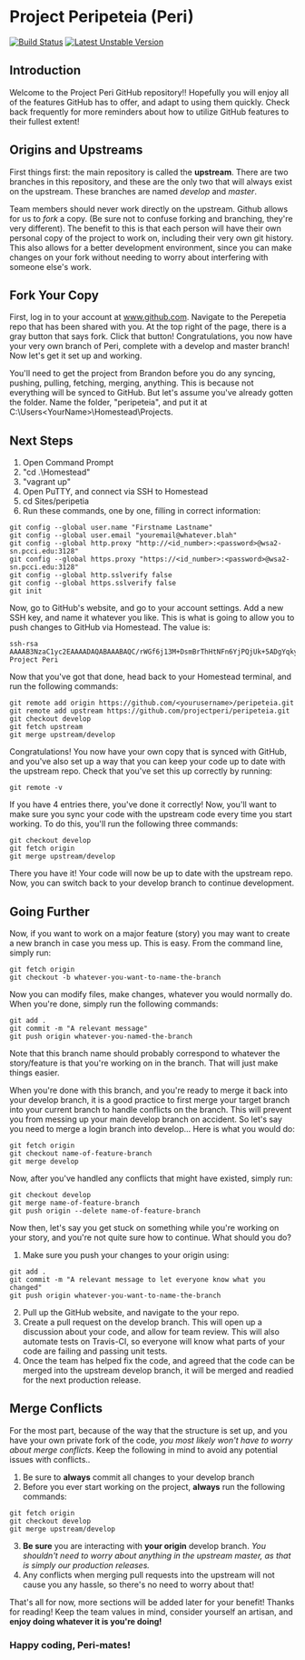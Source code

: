 # Project Peripeteia (Peri)

[![Build Status](https://travis-ci.org/projectperi/peripeteia.svg?branch=master)](https://travis-ci.org/projectperi/peripeteia)
[![Latest Unstable Version](http://img.shields.io/badge/Unstable-0.1.4-orange.svg)](https://github.com/bcarroll22/peripeteia)

## Introduction

Welcome to the Project Peri GitHub repository!! Hopefully you will enjoy all of the features GitHub has to offer, and adapt to using them quickly. Check back frequently for more reminders about how to utilize GitHub features to their fullest extent!

## Origins and Upstreams

First things first: the main repository is called the **upstream**. There are two branches in this repository, and these are the only two that will always exist on the upstream. These branches are named *develop* and *master*. 

Team members should never work directly on the upstream. Github allows for us to *fork* a copy. (Be sure not to confuse forking and branching, they're very different). The benefit to this is that each person will have their own personal copy of the project to work on, including their very own git history. This also allows for a better development environment, since you can make changes on your fork without needing to worry about interfering with someone else's work.

## Fork Your Copy

First, log in to your account at www.github.com. Navigate to the Perepetia repo that has been shared with you. At the top right of the page, there is a gray button that says fork. Click that button! Congratulations, you now have your very own branch of Peri, complete with a develop and master branch! Now let's get it set up and working.

You'll need to get the project from Brandon before you do any syncing, pushing, pulling, fetching, merging, anything. This is because not everything will be synced to GitHub. But let's assume you've already gotten the folder. Name the folder, "peripeteia", and put it at C:\Users\<YourName>\Homestead\Projects.

## Next Steps

1. Open Command Prompt
2. "cd .\Homestead\"
3. "vagrant up"
4. Open PuTTY, and connect via SSH to Homestead
5. cd Sites/peripetia
6. Run these commands, one by one, filling in correct information:

```
git config --global user.name "Firstname Lastname"
git config --global user.email "youremail@whatever.blah"
git config --global http.proxy "http://<id_number>:<password>@wsa2-sn.pcci.edu:3128"
git config --global https.proxy "https://<id_number>:<password>@wsa2-sn.pcci.edu:3128"
git config --global http.sslverify false
git config --global https.sslverify false
git init
```

Now, go to GitHub's website, and go to your account settings. Add a new SSH key, and name it whatever you like. This is what is going to allow you to push changes to GitHub via Homestead. The value is:

```
ssh-rsa AAAAB3NzaC1yc2EAAAADAQABAAABAQC/rWGf6j13M+DsmBrThHtNFn6YjPQjUk+5ADgYqkyEoMaCVtsqziGrPro82LmyDNVDXW+dTHX2MN1Dwivpk4z1xIZiDp1BkO4gbujGnRTqVCUKxr3M4G0IFOXZ3yLdvFlmzAqXomdhSx5U1VpXMP1mWaz959sHh62VAJmR4jiM/2EUHL3ew8ZmxPj4DmBjtnNQ8hQqsBqJNZbm0eqqKwIJngBcELY76SIsKdBRmFs5Jb8XhgUX2Xo4fsh9YZgLLyjaiv11l2OfG3wiKjemsqrR/du1SkMOTq8maFWdMGe4FgxXOVLxqJ9NdH7AhaTYN29+PH/RPY4uGnzzzkbcE8Nv Project Peri
```

Now that you've got that done, head back to your Homestead terminal, and run the following commands:

```
git remote add origin https://github.com/<yourusername>/peripeteia.git
git remote add upstream https://github.com/projectperi/peripeteia.git
git checkout develop
git fetch upstream
git merge upstream/develop
```

Congratulations! You now have your own copy that is synced with GitHub, and you've also set up a way that you can keep your code up to date with the upstream repo. Check that you've set this up correctly by running:

```
git remote -v
```

If you have 4 entries there, you've done it correctly! Now, you'll want to make sure you sync your code with the upstream code every time you start working. To do this, you'll run the following three commands:

```
git checkout develop
git fetch origin
git merge upstream/develop
```

There you have it! Your code will now be up to date with the upstream repo. Now, you can switch back to your develop branch to continue development.

## Going Further

Now, if you want to work on a major feature (story) you may want to create a new branch in case you mess up. This is easy. From the command line, simply run:

```
git fetch origin
git checkout -b whatever-you-want-to-name-the-branch
```

Now you can modify files, make changes, whatever you would normally do. When you're done, simply run the following commands:

```
git add .
git commit -m "A relevant message"
git push origin whatever-you-named-the-branch
```

Note that this branch name should probably correspond to whatever the story/feature is that you're working on in the branch. That will just make things easier.

When you're done with this branch, and you're ready to merge it back into your develop branch, it is a good practice to first merge your target branch into your current branch to handle conflicts on the branch. This will prevent you from messing up your main develop branch on accident. So let's say you need to merge a login branch into develop... Here is what you would do:


```
git fetch origin
git checkout name-of-feature-branch
git merge develop
```

Now, after you've handled any conflicts that might have existed, simply run:

```
git checkout develop
git merge name-of-feature-branch
git push origin --delete name-of-feature-branch
```


Now then, let's say you get stuck on something while you're working on your story, and you're not quite sure how to continue. What should you do?

1. Make sure you push your changes to your origin using:

```
git add .
git commit -m "A relevant message to let everyone know what you changed"
git push origin whatever-you-want-to-name-the-branch
```

2. Pull up the GitHub website, and navigate to the your repo.
3. Create a pull request on the develop branch. This will open up a discussion about your code, and allow for team review. This will also automate tests on Travis-CI, so everyone will know what parts of your code are failing and passing unit tests.
4. Once the team has helped fix the code, and agreed that the code can be merged into the upstream develop branch, it will be merged and readied for the next production release.

## Merge Conflicts

For the most part, because of the way that the structure is set up, and you have your own private fork of the code, *you most likely won't have to worry about merge conflicts*. Keep the following in mind to avoid any potential issues with conflicts..

1. Be sure to **always** commit all changes to your develop branch
2. Before you ever start working on the project, **always** run the following commands:

```
git fetch origin
git checkout develop
git merge upstream/develop
```

3. **Be sure** you are interacting with **your origin** develop branch. *You shouldn't need to worry about anything in the upstream master, as that is simply our production releases.*
4. Any conflicts when merging pull requests into the upstream will not cause you any hassle, so there's no need to worry about that!

That's all for now, more sections will be added later for your benefit! Thanks for reading! Keep the team values in mind, consider yourself an artisan, and **enjoy doing whatever it is you're doing!**

### Happy coding, Peri-mates!
